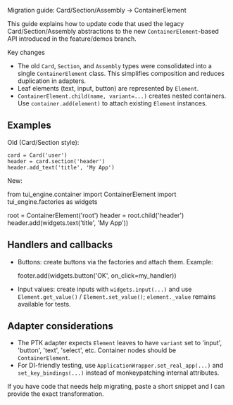Migration guide: Card/Section/Assembly -> ContainerElement

This guide explains how to update code that used the legacy Card/Section/Assembly
abstractions to the new `ContainerElement`-based API introduced in the
feature/demos branch.

Key changes
- The old `Card`, `Section`, and `Assembly` types were consolidated into a
  single `ContainerElement` class. This simplifies composition and reduces
  duplication in adapters.
- Leaf elements (text, input, button) are represented by `Element`.
- `ContainerElement.child(name, variant=...)` creates nested containers. Use
  `container.add(element)` to attach existing `Element` instances.

Examples
--------
Old (Card/Section style):

    card = Card('user')
    header = card.section('header')
    header.add_text('title', 'My App')

New:

  from tui_engine.container import ContainerElement
  import tui_engine.factories as widgets

  root = ContainerElement('root')
  header = root.child('header')
  header.add(widgets.text('title', 'My App'))

Handlers and callbacks
----------------------
- Buttons: create buttons via the factories and attach them. Example:

    footer.add(widgets.button('OK', on_click=my_handler))

- Input values: create inputs with `widgets.input(...)` and use `Element.get_value()` / `Element.set_value()`; `element._value` remains available for tests.

Adapter considerations
---------------------
- The PTK adapter expects `Element` leaves to have `variant` set to 'input',
  'button', 'text', 'select', etc. Container nodes should be `ContainerElement`.
- For DI-friendly testing, use `ApplicationWrapper.set_real_app(...)` and
  `set_key_bindings(...)` instead of monkeypatching internal attributes.

If you have code that needs help migrating, paste a short snippet and I can
provide the exact transformation.